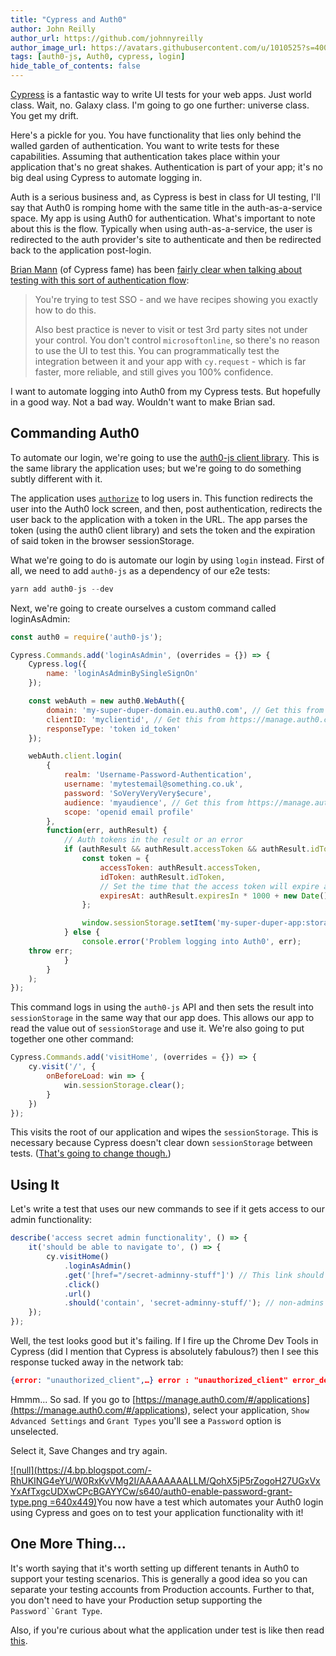 ```yaml
---
title: "Cypress and Auth0"
author: John Reilly
author_url: https://github.com/johnnyreilly
author_image_url: https://avatars.githubusercontent.com/u/1010525?s=400&u=294033082cfecf8ad1645b4290e362583b33094a&v=4
tags: [auth0-js, Auth0, cypress, login]
hide_table_of_contents: false
---
```

[Cypress](<https://www.cypress.io/>) is a fantastic way to write UI tests for your web apps. Just world class. Wait, no. Galaxy class. I'm going to go one further: universe class. You get my drift.

 Here's a pickle for you. You have functionality that lies only behind the walled garden of authentication. You want to write tests for these capabilities. Assuming that authentication takes place within your application that's no great shakes. Authentication is part of your app; it's no big deal using Cypress to automate logging in.

Auth is a serious business and, as Cypress is best in class for UI testing, I'll say that Auth0 is romping home with the same title in the auth-as-a-service space. My app is using Auth0 for authentication. What's important to note about this is the flow. Typically when using auth-as-a-service, the user is redirected to the auth provider's site to authenticate and then be redirected back to the application post-login.

[Brian Mann](<https://github.com/brian-mann>) (of Cypress fame) has been [fairly clear when talking about testing with this sort of authentication flow](<https://github.com/cypress-io/cypress/issues/1342#issuecomment-366747803>):

> You're trying to test SSO - and we have recipes showing you exactly how to do this.
> 
> Also best practice is never to visit or test 3rd party sites not under your control. You don't control `microsoftonline`, so there's no reason to use the UI to test this. You can programmatically test the integration between it and your app with `cy.request` \- which is far faster, more reliable, and still gives you 100% confidence.

I want to automate logging into Auth0 from my Cypress tests. But hopefully in a good way. Not a bad way. Wouldn't want to make Brian sad.

## Commanding Auth0

To automate our login, we're going to use the [auth0-js client library](<https://github.com/auth0/auth0.js>). This is the same library the application uses; but we're going to do something subtly different with it.

The application uses [`authorize`](<https://github.com/auth0/auth0.js#api>) to log users in. This function redirects the user into the Auth0 lock screen, and then, post authentication, redirects the user back to the application with a token in the URL. The app parses the token (using the auth0 client library) and sets the token and the expiration of said token in the browser sessionStorage.

What we're going to do is automate our login by using `login` instead. First of all, we need to add `auth0-js` as a dependency of our e2e tests:

```js
yarn add auth0-js --dev
```

Next, we're going to create ourselves a custom command called loginAsAdmin:

```js
const auth0 = require('auth0-js');

Cypress.Commands.add('loginAsAdmin', (overrides = {}) => {
    Cypress.log({
        name: 'loginAsAdminBySingleSignOn'
    });

    const webAuth = new auth0.WebAuth({
        domain: 'my-super-duper-domain.eu.auth0.com', // Get this from https://manage.auth0.com/#/applications and your application
        clientID: 'myclientid', // Get this from https://manage.auth0.com/#/applications and your application
        responseType: 'token id_token'
    });

    webAuth.client.login(
        {
            realm: 'Username-Password-Authentication',
            username: 'mytestemail@something.co.uk',
            password: 'SoVeryVeryVery$ecure',
            audience: 'myaudience', // Get this from https://manage.auth0.com/#/apis and your api, use the identifier property
            scope: 'openid email profile'
        },
        function(err, authResult) {
            // Auth tokens in the result or an error
            if (authResult && authResult.accessToken && authResult.idToken) {
                const token = {
                    accessToken: authResult.accessToken,
                    idToken: authResult.idToken,
                    // Set the time that the access token will expire at
                    expiresAt: authResult.expiresIn * 1000 + new Date().getTime()
                };

                window.sessionStorage.setItem('my-super-duper-app:storage_token', JSON.stringify(token));
            } else {
                console.error('Problem logging into Auth0', err);
    throw err;
            }
        }
    );
});
```

This command logs in using the `auth0-js` API and then sets the result into `sessionStorage` in the same way that our app does. This allows our app to read the value out of `sessionStorage` and use it. We're also going to put together one other command:

```js
Cypress.Commands.add('visitHome', (overrides = {}) => {
    cy.visit('/', {
        onBeforeLoad: win => {
            win.sessionStorage.clear();
        }
    })
});
```

This visits the root of our application and wipes the `sessionStorage`. This is necessary because Cypress doesn't clear down `sessionStorage` between tests. ([That's going to change though.](<https://github.com/cypress-io/cypress/issues/413>))

## Using It

Let's write a test that uses our new commands to see if it gets access to our admin functionality:

```js
describe('access secret admin functionality', () => {
    it('should be able to navigate to', () => {
        cy.visitHome()
            .loginAsAdmin()
            .get('[href="/secret-adminny-stuff"]') // This link should only be visible to admins
            .click()
            .url()
            .should('contain', 'secret-adminny-stuff/'); // non-admins should be redirected away from this url
    });
});
```

Well, the test looks good but it's failing. If I fire up the Chrome Dev Tools in Cypress (did I mention that Cypress is absolutely fabulous?) then I see this response tucked away in the network tab:

```json
{error: "unauthorized_client",…} error : "unauthorized_client" error_description : "Grant type 'http://auth0.com/oauth/grant-type/password-realm' not allowed for the client."
```

Hmmm... So sad. If you go to [https://manage.auth0.com/#/applications](<https://manage.auth0.com/#/applications>), select your application, `Show Advanced Settings` and `Grant Types` you'll see a `Password` option is unselected.

Select it, Save Changes and try again.

[![null](<https://4.bp.blogspot.com/-RhUKING4eYU/W0RxKvVMg2I/AAAAAAAALLM/QohX5jP5rZogoH27UGxVxYxAfTxgcUDXwCPcBGAYYCw/s640/auth0-enable-password-grant-type.png> =640x449)](<https://4.bp.blogspot.com/-RhUKING4eYU/W0RxKvVMg2I/AAAAAAAALLM/QohX5jP5rZogoH27UGxVxYxAfTxgcUDXwCPcBGAYYCw/s1600/auth0-enable-password-grant-type.png>)You now have a test which automates your Auth0 login using Cypress and goes on to test your application functionality with it!

## One More Thing...

It's worth saying that it's worth setting up different tenants in Auth0 to support your testing scenarios. This is generally a good idea so you can separate your testing accounts from Production accounts. Further to that, you don't need to have your Production setup supporting the `Password``Grant Type`.

Also, if you're curious about what the application under test is like then read [this](<https://blog.johnnyreilly.com/2018/01/auth0-typescript-and-aspnet-core.html>).


